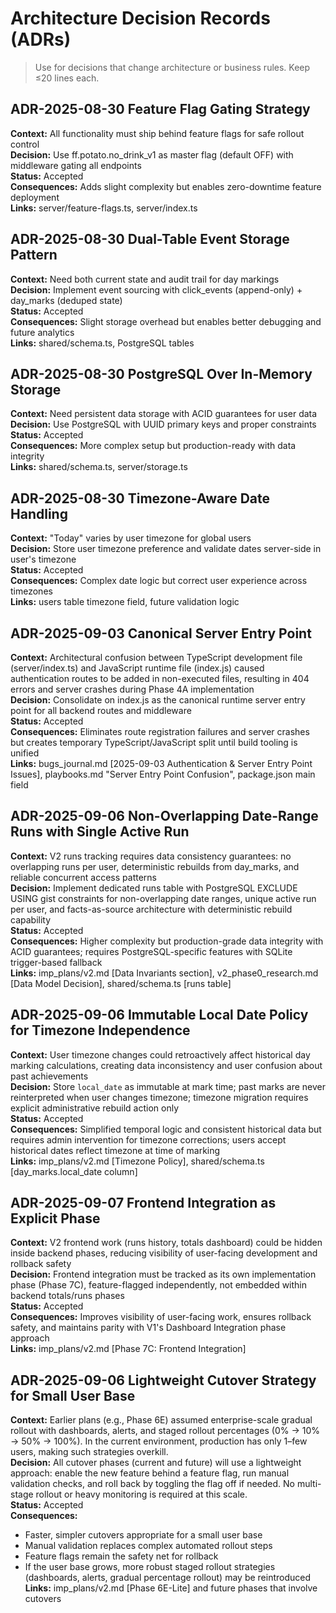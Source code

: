 # Architecture Decision Records (ADRs)
> Use for decisions that change architecture or business rules. Keep ≤20 lines each.

## ADR-2025-08-30 Feature Flag Gating Strategy
**Context:** All functionality must ship behind feature flags for safe rollout control  
**Decision:** Use ff.potato.no_drink_v1 as master flag (default OFF) with middleware gating all endpoints  
**Status:** Accepted  
**Consequences:** Adds slight complexity but enables zero-downtime feature deployment  
**Links:** server/feature-flags.ts, server/index.ts

## ADR-2025-08-30 Dual-Table Event Storage Pattern
**Context:** Need both current state and audit trail for day markings  
**Decision:** Implement event sourcing with click_events (append-only) + day_marks (deduped state)  
**Status:** Accepted  
**Consequences:** Slight storage overhead but enables better debugging and future analytics  
**Links:** shared/schema.ts, PostgreSQL tables

## ADR-2025-08-30 PostgreSQL Over In-Memory Storage
**Context:** Need persistent data storage with ACID guarantees for user data  
**Decision:** Use PostgreSQL with UUID primary keys and proper constraints  
**Status:** Accepted  
**Consequences:** More complex setup but production-ready with data integrity  
**Links:** shared/schema.ts, server/storage.ts

## ADR-2025-08-30 Timezone-Aware Date Handling
**Context:** "Today" varies by user timezone for global users  
**Decision:** Store user timezone preference and validate dates server-side in user's timezone  
**Status:** Accepted  
**Consequences:** Complex date logic but correct user experience across timezones  
**Links:** users table timezone field, future validation logic

## ADR-2025-09-03 Canonical Server Entry Point
**Context:** Architectural confusion between TypeScript development file (server/index.ts) and JavaScript runtime file (index.js) caused authentication routes to be added in non-executed files, resulting in 404 errors and server crashes during Phase 4A implementation  
**Decision:** Consolidate on index.js as the canonical runtime server entry point for all backend routes and middleware  
**Status:** Accepted  
**Consequences:** Eliminates route registration failures and server crashes but creates temporary TypeScript/JavaScript split until build tooling is unified  
**Links:** bugs_journal.md [2025-09-03 Authentication & Server Entry Point Issues], playbooks.md "Server Entry Point Confusion", package.json main field

## ADR-2025-09-06 Non-Overlapping Date-Range Runs with Single Active Run
**Context:** V2 runs tracking requires data consistency guarantees: no overlapping runs per user, deterministic rebuilds from day_marks, and reliable concurrent access patterns  
**Decision:** Implement dedicated runs table with PostgreSQL EXCLUDE USING gist constraints for non-overlapping date ranges, unique active run per user, and facts-as-source architecture with deterministic rebuild capability  
**Status:** Accepted  
**Consequences:** Higher complexity but production-grade data integrity with ACID guarantees; requires PostgreSQL-specific features with SQLite trigger-based fallback  
**Links:** imp_plans/v2.md [Data Invariants section], v2_phase0_research.md [Data Model Decision], shared/schema.ts [runs table]

## ADR-2025-09-06 Immutable Local Date Policy for Timezone Independence
**Context:** User timezone changes could retroactively affect historical day marking calculations, creating data inconsistency and user confusion about past achievements  
**Decision:** Store `local_date` as immutable at mark time; past marks are never reinterpreted when user changes timezone; timezone migration requires explicit administrative rebuild action only  
**Status:** Accepted  
**Consequences:** Simplified temporal logic and consistent historical data but requires admin intervention for timezone corrections; users accept historical dates reflect timezone at time of marking  
**Links:** imp_plans/v2.md [Timezone Policy], shared/schema.ts [day_marks.local_date column]

## ADR-2025-09-07 Frontend Integration as Explicit Phase
**Context:** V2 frontend work (runs history, totals dashboard) could be hidden inside backend phases, reducing visibility of user-facing development and rollback safety  
**Decision:** Frontend integration must be tracked as its own implementation phase (Phase 7C), feature-flagged independently, not embedded within backend totals/runs phases  
**Status:** Accepted  
**Consequences:** Improves visibility of user-facing work, ensures rollback safety, and maintains parity with V1's Dashboard Integration phase approach  
**Links:** imp_plans/v2.md [Phase 7C: Frontend Integration]

## ADR-2025-09-06 Lightweight Cutover Strategy for Small User Base
**Context:** Earlier plans (e.g., Phase 6E) assumed enterprise-scale gradual rollout with dashboards, alerts, and staged rollout percentages (0% → 10% → 50% → 100%). In the current environment, production has only 1–few users, making such strategies overkill.  
**Decision:** All cutover phases (current and future) will use a lightweight approach: enable the new feature behind a feature flag, run manual validation checks, and roll back by toggling the flag off if needed. No multi-stage rollout or heavy monitoring is required at this scale.  
**Status:** Accepted  
**Consequences:**  
- Faster, simpler cutovers appropriate for a small user base  
- Manual validation replaces complex automated rollout steps  
- Feature flags remain the safety net for rollback  
- If the user base grows, more robust staged rollout strategies (dashboards, alerts, gradual percentage rollout) may be reintroduced  
**Links:** imp_plans/v2.md [Phase 6E-Lite] and future phases that involve cutovers